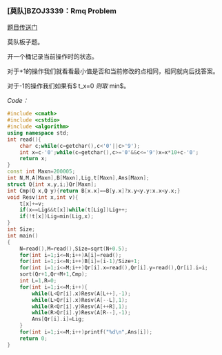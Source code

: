 ### [莫队]BZOJ3339：Rmq Problem

[题目传送门](https://www.lydsy.com/JudgeOnline/problem.php?id=3339)

莫队板子题。

开一个桶记录当前操作时的状态。

对于+1的操作我们就看看最小值是否和当前修改的点相同，相同就向后找答案。

对于-1的操作我们如果有$ t_x=0 $则取$ min$。

_Code：_

~~~c++
#include <cmath>
#include <cstdio>
#include <algorithm>
using namespace std;
int read(){
    char c;while(c=getchar(),c<'0'||c>'9');
    int x=c-'0';while(c=getchar(),c>='0'&&c<='9')x=x*10+c-'0';
    return x;
}
const int Maxn=200005;
int N,M,A[Maxn],B[Maxn],Lig,t[Maxn],Ans[Maxn];
struct Q{int x,y,i;}Qr[Maxn];
int Cmp(Q x,Q y){return B[x.x]==B[y.x]?x.y<y.y:x.x<y.x;}
void Resv(int x,int v){
    t[x]+=v;
    if(x==Lig&&t[x])while(t[Lig])Lig++;
    if(!t[x])Lig=min(Lig,x);
}
int Size;
int main()
{
    N=read(),M=read(),Size=sqrt(N+0.5);
    for(int i=1;i<=N;i++)A[i]=read();
    for(int i=1;i<=N;i++)B[i]=(i-1)/Size+1;
    for(int i=1;i<=M;i++)Qr[i].x=read(),Qr[i].y=read(),Qr[i].i=i;
    sort(Qr+1,Qr+M+1,Cmp);
    int L=1,R=0;
    for(int i=1;i<=M;i++){
        while(L<Qr[i].x)Resv(A[L++],-1);
        while(L>Qr[i].x)Resv(A[--L],1);
        while(R<Qr[i].y)Resv(A[++R],1);
        while(R>Qr[i].y)Resv(A[R--],-1);
        Ans[Qr[i].i]=Lig;
    }
    for(int i=1;i<=M;i++)printf("%d\n",Ans[i]);
    return 0;
}
~~~

